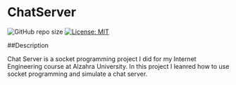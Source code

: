 # ChatServer

![GitHub repo size](https://img.shields.io/github/repo-size/Nazanin-Abbasi/ChatServer)
[![License: MIT](https://img.shields.io/badge/License-MIT-yellow.svg)](https://opensource.org/licenses/MIT)

##Description

Chat Server is a socket programming project I did for my Internet Engineering course at Alzahra University. In this project I leanred how to use socket programming and simulate a chat server.
